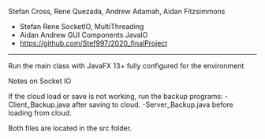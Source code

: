 Stefan Cross, Rene Quezada, Andrew Adamah, Aidan Fitzsimmons

- Stefan Rene SocketIO, MultiThreading
- Aidan Andrew GUI Components JavaIO
- https://github.com/Stef997/2020_finalProject

*****************************************************
Run the main class with JavaFX 13+ fully configured for the environment

Notes on Socket IO

If the cloud load or save is not working, run the backup programs:
	-Client_Backup.java after saving to cloud.
	-Server_Backup.java before loading from cloud.

Both files are located in the src folder.
